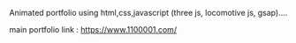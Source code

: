 Animated portfolio using html,css,javascript (three js, locomotive js, gsap)....

main portfolio link : https://www.1100001.com/ 
